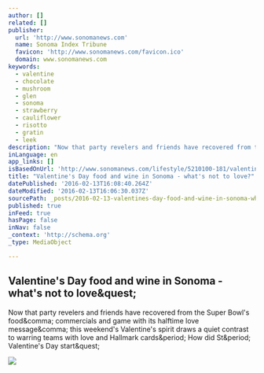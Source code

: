 ```yaml
---
author: []
related: []
publisher:
  url: 'http://www.sonomanews.com'
  name: Sonoma Index Tribune
  favicon: 'http://www.sonomanews.com/favicon.ico'
  domain: www.sonomanews.com
keywords:
  - valentine
  - chocolate
  - mushroom
  - glen
  - sonoma
  - strawberry
  - cauliflower
  - risotto
  - gratin
  - leek
description: "Now that party revelers and friends have recovered from the Super Bowl's food, commercials and game with its halftime love message, this weekend's Valentine's spirit draws a quiet contrast to warring teams with love and Hallmark cards. How did St. Valentine's Day start?"
inLanguage: en
app_links: []
isBasedOnUrl: 'http://www.sonomanews.com/lifestyle/5210100-181/valentines-day-food-and-wine'
title: "Valentine's Day food and wine in Sonoma - what's not to love?"
datePublished: '2016-02-13T16:08:40.264Z'
dateModified: '2016-02-13T16:06:30.037Z'
sourcePath: _posts/2016-02-13-valentines-day-food-and-wine-in-sonoma-whats-not-to-love.md
published: true
inFeed: true
hasPage: false
inNav: false
_context: 'http://schema.org'
_type: MediaObject

---
```

<article style=""><h1>Valentine's Day food and wine in Sonoma - what's not to love&amp;quest;</h1><p>Now that party revelers and friends have recovered from the Super Bowl's food&amp;comma; commercials and game with its halftime love message&amp;comma; this weekend's Valentine's spirit draws a quiet contrast to warring teams with love and Hallmark cards&amp;period; How did St&amp;period; Valentine's Day start&amp;quest;</p><img src="http://www.pressdemocrat.com/csp/mediapool/sites/dt.common.streams.StreamServer.cls?STREAMOID=h64UbndrE8NXvCObnfk7Ms$daE2N3K4ZzOUsqbU5sYuvzIDOV2bFjSmA8VnBVE3qWCsjLu883Ygn4B49Lvm9bPe2QeMKQdVeZmXF$9l$4uCZ8QDXhaHEp3rvzXRJFdy0KqPHLoMevcTLo3h8xh70Y6N_U_CryOsw6FTOdKL_jpQ-&amp;CONTENTTYPE=image/jpeg" /></article>